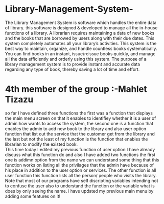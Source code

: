 # Library-Management-System-
The Library Management System is software which handles the entire data of library. 
this software  is designed & developed to manage all the in-house functions of a library.
A librarian requires maintaining a data of new books and the books that are borrowed by users along with their due dates. 
This system completely automates all your library’s activities.
This system is the best way to maintain, organize, and handle countless books systematically.
You can find books in an instant, issue/reissue books quickly, and manage all the data efficiently and orderly using this system. 
The purpose of a library management system is to provide instant and accurate data regarding any type of book, thereby saving a lot of time and effort.

# 4th member of the group :-Mahlet Tizazu
so far I have defined three functions the first was a function that displays the main menu screen on that it enables to identifiey whether it is a user of admin how wants to access the system, the second one is a function that enables the admin to add new book to the library and also user option function that list out the service that the customer get from the library and the last but not the least of my function is the function that enables the librarian to modify the existed book.  
This time today I edited my previous function of user option I have already discuss what this function do and also I have added two functions the first one is addimn option from the name we can understand some thing that this function works on listing all the privilages that the admin have because of his place in addition to the user option or services.
The other function is all user function this function lists all the person/ people who visits the library.  
Note that most of our programs have self discripting variables intending not to confuse the user also to understand the function or the variable what is does by only seeing the name.
i have updated my previous main menu by adding some features on it!
